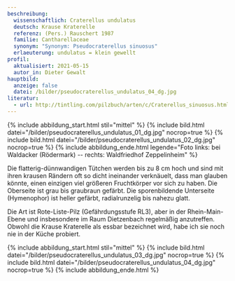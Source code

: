```yaml
---
beschreibung:
  wissenschaftlich: Craterellus undulatus
  deutsch: Krause Kraterelle
  referenz: (Pers.) Rauschert 1987
  familie: Cantharellaceae
  synonym: "Synonym: Pseudocraterellus sinuosus"
  erlaeuterung: undulatus = klein gewellt
profil:
  aktualisiert: 2021-05-15
  autor_in: Dieter Gewalt
hauptbild:
  anzeige: false
  datei: /bilder/pseudocraterellus_undulatus_04_dg.jpg
literatur:
  - url: http://tintling.com/pilzbuch/arten/c/Craterellus_sinuosus.html
---
```

{% include abbildung_start.html stil="mittel" %}
{% include bild.html datei="/bilder/pseudocraterellus_undulatus_01_dg.jpg" nocrop=true %}
{% include bild.html datei="/bilder/pseudocraterellus_undulatus_02_dg.jpg" nocrop=true %}
{% include abbildung_ende.html legende="Foto links: bei Waldacker (Rödermark) -- rechts: Waldfriedhof Zeppelinheim" %}

Die flatterig-dünnwandigen Tütchen werden bis zu 8 cm hoch und sind mit ihren krausen Rändern oft so dicht ineinander verknäuelt, dass man glauben könnte, einen einzigen viel größeren Fruchtkörper vor sich zu haben. Die Oberseite ist grau bis graubraun gefärbt. Die sporenbildende Unterseite (Hymenophor) ist heller gefärbt, radialrunzelig bis nahezu glatt.

Die Art ist Rote-Liste-Pilz (Gefährdungsstufe RL3), aber in der Rhein-Main-Ebene und insbesondere im Raum Dietzenbach regelmäßig anzutreffen. Obwohl die Krause Kraterelle als essbar bezeichnet wird, habe ich sie noch nie in der Küche probiert.

{% include abbildung_start.html stil="mittel" %}
{% include bild.html datei="/bilder/pseudocraterellus_undulatus_03_dg.jpg" nocrop=true %}
{% include bild.html datei="/bilder/pseudocraterellus_undulatus_04_dg.jpg" nocrop=true %}
{% include abbildung_ende.html %}